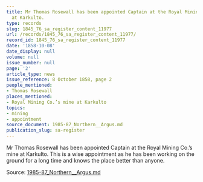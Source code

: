 ```yaml
---
title: Mr Thomas Rosewall has been appointed Captain at the Royal Mining Co.’s mine
  at Karkulto.
type: records
slug: 1845_76_sa_register_content_11977
url: /records/1845_76_sa_register_content_11977/
record_id: 1845_76_sa_register_content_11977
date: '1858-10-08'
date_display: null
volume: null
issue_number: null
page: '2'
article_type: news
issue_reference: 8 October 1858, page 2
people_mentioned:
- Thomas Rosewall
places_mentioned:
- Royal Mining Co.’s mine at Karkulto
topics:
- mining
- appointment
source_document: 1985-87_Northern__Argus.md
publication_slug: sa-register
---
```


Mr Thomas Rosewall has been appointed Captain at the Royal Mining Co.’s mine at Karkulto.  This is a wise appointment as he has been working on the ground for a long time and knows the place better than anyone.

Source: [1985-87_Northern__Argus.md](/downloads/markdown/1985-87_Northern__Argus.md)
